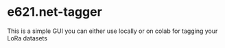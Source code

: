 # e621.net-tagger
This is a simple GUI you can either use locally or on colab for tagging your LoRa datasets
